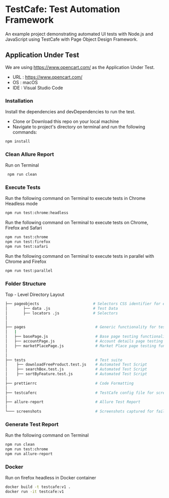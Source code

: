 # TestCafe: Test Automation Framework

An example project demonstrating automated UI tests with Node.js and JavaScript using TestCafe with Page Object Design Framework.

## Application Under Test

We are using https://www.opencart.com/ as the Application Under Test. 

* URL : https://www.opencart.com/
* OS  : macOS
* IDE : Visual Studio Code

### Installation

Install the dependencies and devDependencies to run the test.
- Clone or Download this repo on your local machine
- Navigate to project's directory on terminal and run the following commands:

```sh
npm install
```

### Clean Allure Report

Run on Terminal 
```sh
 npm run clean
```

### Execute Tests

Run the following command on Terminal to execute tests in Chrome Headless mode

```sh
npm run test:chrome:headless
```

Run the following command on Terminal to execute tests on Chrome, Firefox and Safari

```sh
npm run test:chrome
npm run test:firefox
npm run test:safari
```

Run the following command on Terminal to execute tests in parallel with Chrome and Firefox

```sh
npm run test:parallel
```

### Folder Structure
Top - Level Directory Layout

```sh
├── pageobjects                        # Selectors CSS identifier for elements to test
│       ├── data .js                   # Test Data
│       ├── locators .js               # Selectors          
│
│
├── pages                               # Generic functionality for tests
│   |
│   ├── basePage.js                     # Base page testing functionality
│   ├── accountPage.js                  # Account details page testing functionality
│   ├── marketPlacePage.js              # Market Place page testing functionality
│
│
├── tests                               # Test suite
│    ├── downloadFreeProduct.test.js    # Automated Test Script
│    ├── searchBox.test.js              # Automated Test Script
│    ├── sortByFeature.test.js          # Automated Test Script
│
├── prettierrc                          # Code Formatting              
│
├── testcaferc                          # TestCafe config file for screenshots on failed tests           
│
├── allure-report                       # Allure Test Report    
│
└─── screenshots                        # Screenshots captured for failed tests
```

### Generate Test Report

Run the following command on Terminal
```sh
npm run clean
npm run test:chrome
npm run allure-report
```

### Docker
Run on firefox headless in Docker container
```sh
docker build -t testcafe:v1 .
docker run -it testcafe:v1   
```



